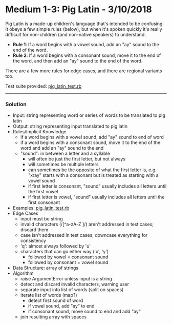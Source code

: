 
[comment]: #(pig_latin.md)

# Medium 1-3: Pig Latin - 3/10/2018

Pig Latin is a made-up children's language that's intended to be confusing. It obeys a few simple rules (below), but when it's spoken quickly it's really difficult for non-children (and non-native speakers) to understand.

* __Rule 1__: If a word begins with a vowel sound, add an "ay" sound to the end of the word.
* __Rule 2__: If a word begins with a consonant sound, move it to the end of the word, and then add an "ay" sound to the end of the word.

There are a few more rules for edge cases, and there are regional variants too.

Test suite provided: [pig_latin_test.rb](pig_latin_test.rb)

---
### Solution
* Input: string representing word or series of words to be translated to pig latin
* Output: string representing input translated to pig latin
* Rules/Implicit Knowledge
  - if a word begins with a vowel sound, add "ay" sound to end of word
  - if a word begins with a consonant sound, move it to the end of the word and add an "ay" sound to the end
  - "sound": in between a letter and a syllable
    + will often be just the first letter, but not always
    + will sometimes be multiple letters
    + can sometimes be the opposite of what the first letter is, e.g. "xray" starts with a consonant but is treated as starting with a vowel sound
    + if first letter is consonant, "sound" usually includes all letters until the first vowel
    + if first letter is vowel, "sound" usually includes all letters until the first consonant
* Examples: [pig_latin_test.rb](pig_latin_test.rb)
* Edge Cases
  - input must be string
  - invalid characters (/[^a-zA-Z ]/) aren't addressed in test cases; discard them
  - case isn't addressed in test cases; downcase everything for consistency
  - 'q': almost always followed by 'u'
  - characters that can go either way ('x', 'y')
    + followed by vowel = consonant sound
    + followed by consonant = vowel sound
* Data Structure: array of strings
* Algorithm
  - raise ArgumentError unless input is a string
  - detect and discard invalid characters, warning user
  - separate input into list of words (split on spaces)
  - iterate list of words (map?)
    + detect first sound of word
    + if vowel sound, add "ay" to end
    + if consonant sound, move sound to end and add "ay"
  - join resulting array with spaces
